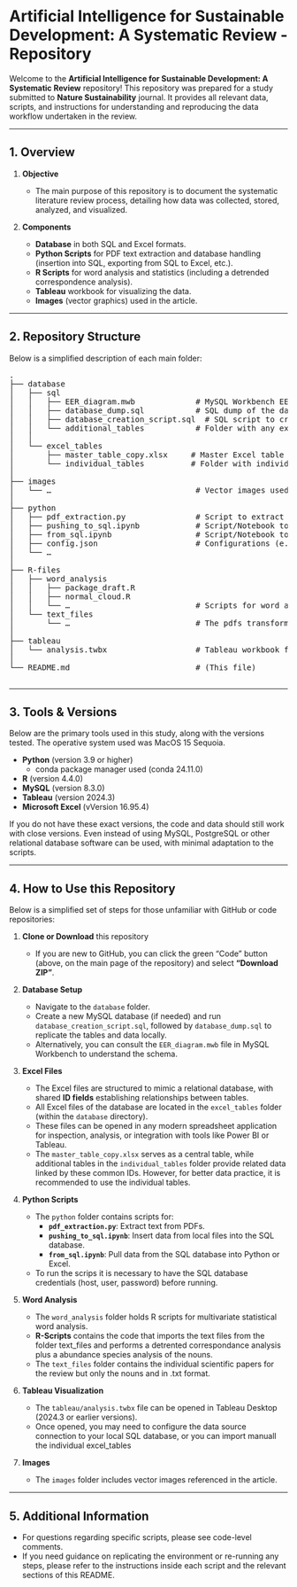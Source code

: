 # Artificial Intelligence for Sustainable Development: A Systematic Review - Repository

Welcome to the **Artificial Intelligence for Sustainable Development: A Systematic Review** repository! This repository was prepared for a study submitted to **Nature Sustainability** journal. It provides all relevant data, scripts, and instructions for understanding and reproducing the data workflow undertaken in the review. 

---

## 1. Overview

1. **Objective**  
   - The main purpose of this repository is to document the systematic literature review process, detailing how data was collected, stored, analyzed, and visualized.

2. **Components**  
   - **Database** in both SQL and Excel formats.  
   - **Python Scripts** for PDF text extraction and database handling (insertion into SQL, exporting from SQL to Excel, etc.).  
   - **R Scripts** for word analysis and statistics (including a detrended correspondence analysis).  
   - **Tableau** workbook for visualizing the data.  
   - **Images** (vector graphics) used in the article.

---

## 2. Repository Structure

Below is a simplified description of each main folder:
<pre>
.
├── database
│   ├── sql
│   │   ├── EER_diagram.mwb             # MySQL Workbench EER diagram
│   │   ├── database_dump.sql           # SQL dump of the database
│   │   ├── database_creation_script.sql  # SQL script to create the database
│   │   └── additional_tables           # Folder with any extra SQL tables
│   │
│   └── excel_tables
│       ├── master_table_copy.xlsx     # Master Excel table
│       └── individual_tables          # Folder with individual Excel data tables
│
├── images
│   └── …                               # Vector images used in the article
│
├── python
│   ├── pdf_extraction.py               # Script to extract text from PDFs using Python
│   ├── pushing_to_sql.ipynb            # Script/Notebook to insert data into SQL
│   ├── from_sql.ipynb                  # Script/Notebook to pull data from SQL
│   ├── config.json                     # Configurations (e.g., database credentials)
│   └── … 
│
├── R-files
│   ├── word_analysis
│   │   ├── package_draft.R
│   │   ├── normal_cloud.R
│   │   └── …                           # Scripts for word analysis, DCA, etc.
│   └── text_files
│       └── …                           # The pdfs transformed into text files containing only nouns.
│
├── tableau
│   └── analysis.twbx                   # Tableau workbook for visualizing the data
│
└── README.md                           # (This file)

</pre>

---

## 3. Tools & Versions

Below are the primary tools used in this study, along with the versions tested.  The operative system used was MacOS 15 Sequoia.

- **Python** (version 3.9 or higher)
  - conda package manager used (conda 24.11.0)
- **R** (version 4.4.0)
- **MySQL** (version 8.3.0)
- **Tableau** (version 2024.3)
- **Microsoft Excel** (vVersion 16.95.4)

If you do not have these exact versions, the code and data should still work with close versions. Even instead of using MySQL, PostgreSQL or other relational database software can be used, with minimal adaptation to the scripts.

---

## 4. How to Use this Repository

Below is a simplified set of steps for those unfamiliar with GitHub or code repositories:

1. **Clone or Download** this repository
   - If you are new to GitHub, you can click the green “Code” button (above, on the main page of the repository) and select **“Download ZIP”**.

2. **Database Setup**
   - Navigate to the `database` folder.
   - Create a new MySQL database (if needed) and run `database_creation_script.sql`, followed by `database_dump.sql` to replicate the tables and data locally.
   - Alternatively, you can consult the `EER_diagram.mwb` file in MySQL Workbench to understand the schema.

3. **Excel Files**
   - The Excel files are structured to mimic a relational database, with shared **ID fields** establishing relationships between tables.
   - All Excel files of the database are located in the `excel_tables` folder (within the `database` directory).
   - These files can be opened in any modern spreadsheet application for inspection, analysis, or integration with tools like Power BI or Tableau.
   - The `master_table_copy.xlsx` serves as a central table, while additional tables in the `individual_tables` folder provide related data linked by these common IDs. However, for better data practice, it is recommended to use the individual tables.

4. **Python Scripts**
   - The `python` folder contains scripts for:
     - **`pdf_extraction.py`**: Extract text from PDFs.  
     - **`pushing_to_sql.ipynb`**: Insert data from local files into the SQL database.  
     - **`from_sql.ipynb`**: Pull data from the SQL database into Python or Excel.  
   - To run the scrips it is necessary to have the SQL database credentials (host, user, password) before running.

5. **Word Analysis**
   - The `word_analysis` folder holds R scripts for multivariate statistical word analysis.
   - **R-Scripts** contains the code that imports the text files from the folder text_files and performs a detrented correspondance analysis plus a abundance species analysis of the nouns.
   - The `text_files` folder contains the individual scientific papers for the review but only the nouns and in .txt format.

6. **Tableau Visualization**
   - The `tableau/analysis.twbx` file can be opened in Tableau Desktop (2024.3 or earlier versions).
   - Once opened, you may need to configure the data source connection to your local SQL database, or you can import manuall the individual excel_tables

7. **Images**
   - The `images` folder includes vector images referenced in the article.

---

## 5. Additional Information

- For questions regarding specific scripts, please see code-level comments.
- If you need guidance on replicating the environment or re-running any steps, please refer to the instructions inside each script and the relevant sections of this README.
